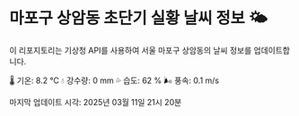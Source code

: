 
# 마포구 상암동 초단기 실황 날씨 정보 🌤️

이 리포지토리는 기상청 API를 사용하여 서울 마포구 상암동의 날씨 정보를 업데이트합니다. 

🌡️ 기온: 8.2 ℃
💧 강수량: 0 mm
💦 습도: 62 %
🌬️ 풍속: 0.1 m/s

마지막 업데이트 시각: 2025년 03월 11일 21시 20분    
